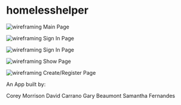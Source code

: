 # homelesshelper


![wireframing Main Page](https://github.com/samdfernandes/homelesshelper-backend/blob/master/images/Screen%20Shot%202019-08-20%20at%202.07.08%20PM.png)

![wireframing Sign In Page](https://github.com/samdfernandes/homelesshelper-backend/blob/master/images/Screen%20Shot%202019-08-20%20at%202.39.08%20PM.png)

![wireframing Sign In Page](https://github.com/samdfernandes/homelesshelper-backend/blob/master/images/Screen%20Shot%202019-08-20%20at%202.39.08%20PM.png)

![wireframing Show Page](https://github.com/samdfernandes/homelesshelper-backend/blob/master/images/Screen%20Shot%202019-08-20%20at%202.39.18%20PM.png)

![wireframing Create/Register Page](https://github.com/samdfernandes/homelesshelper-backend/blob/master/images/Screen%20Shot%202019-08-20%20at%202.39.42%20PM.png)

An App built by:

Corey Morrison
David Carrano
Gary  Beaumont
Samantha Fernandes


